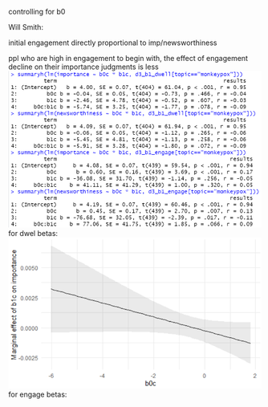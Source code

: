 controlling for b0

Will Smith:

initial engagement directly proportional to imp/newsworthiness

ppl who are high in engagement to begin with, the effect of engagement decline on their importance judgments is less
![ScreenShot](Pasted%20image%2020220714162859.png)
for dwel betas:
![](Pasted%20image%2020220714174407.png)
for engage betas:

